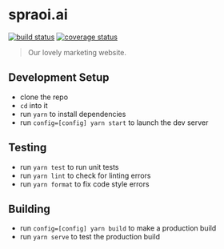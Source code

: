 # spraoi.ai

[![build status](https://travis-ci.org/spraoi/spraoi.ai.svg?branch=master)](https://travis-ci.org/spraoi/spraoi.ai/)
[![coverage status](https://coveralls.io/repos/github/spraoi/spraoi.ai/badge.svg?branch=master)](https://coveralls.io/github/spraoi/spraoi.ai/)

> Our lovely marketing website.

## Development Setup

- clone the repo
- `cd` into it
- run `yarn` to install dependencies
- run `config=[config] yarn start` to launch the dev server

## Testing

- run `yarn test` to run unit tests
- run `yarn lint` to check for linting errors
- run `yarn format` to fix code style errors

## Building

- run `config=[config] yarn build` to make a production build
- run `yarn serve` to test the production build
